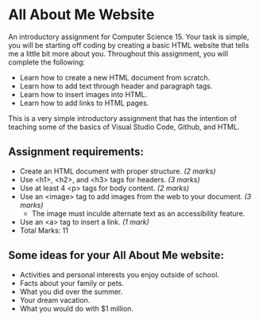 # All About Me Website
An introductory assignment for Computer Science 15. Your task is simple, you will be starting off coding by creating a basic HTML website that tells me a little bit more about you. Throughout this assignment, you will complete the following:
- Learn how to create a new HTML document from scratch.
- Learn how to add text through header and paragraph tags.
- Learn how to insert images into HTML.
- Learn how to add links to HTML pages.

This is a very simple introductory assignment that has the intention of teaching some of the basics of Visual Studio Code, Github, and HTML.

Assignment requirements:
-
- Create an HTML document with proper structure. _(2 marks)_
- Use \<h1>, \<h2>, and \<h3> tags for headers. _(3 marks)_
- Use at least 4 \<p> tags for body content. _(2 marks)_
- Use an \<image> tag to add images from the web to your document. _(3 marks)_
    - The image must inculde alternate text as an accessibility feature.
- Use an \<a> tag to insert a link. _(1 mark)_
- Total Marks: 11

Some ideas for your All About Me website:
-
- Activities and personal interests you enjoy outside of school.
- Facts about your family or pets.
- What you did over the summer.
- Your dream vacation.
- What you would do with $1 million.